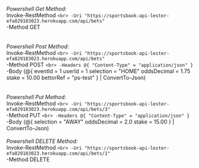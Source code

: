 *Powershell Get Method:*<br>
Invoke-RestMethod `<br>
  -Uri "https://sportsbook-api-lester-efa829183023.herokuapp.com/api/bets" `<br>
  -Method GET<br>
<br><br>
  *Powershell Post Method:*<br>
  Invoke-RestMethod `<br>
  -Uri "https://sportsbook-api-lester-efa829183023.herokuapp.com/api/bets" `<br>
  -Method POST `<br>
  -Headers @{ "Content-Type" = "application/json" } `<br>
  -Body (@{
      eventId = 1
      userId = 1
      selection = "HOME"
      oddsDecimal = 1.75
      stake = 10.00
      bettorRef = "ps-test"
  } | ConvertTo-Json)<br>
<br><br>
  *Powershell Put Method:*<br>
  Invoke-RestMethod `<br>
  -Uri "https://sportsbook-api-lester-efa829183023.herokuapp.com/api/bets/3" `<br>
  -Method PUT `<br>
  -Headers @{ "Content-Type" = "application/json" } `<br>
  -Body (@{
      selection = "AWAY"
      oddsDecimal = 2.0
      stake = 15.00
  } | ConvertTo-Json)<br>
<br>
  *Powershell DELETE Method:*<br>
  Invoke-RestMethod `<br>
  -Uri "https://sportsbook-api-lester-efa829183023.herokuapp.com/api/bets/1" `<br>
  -Method DELETE
